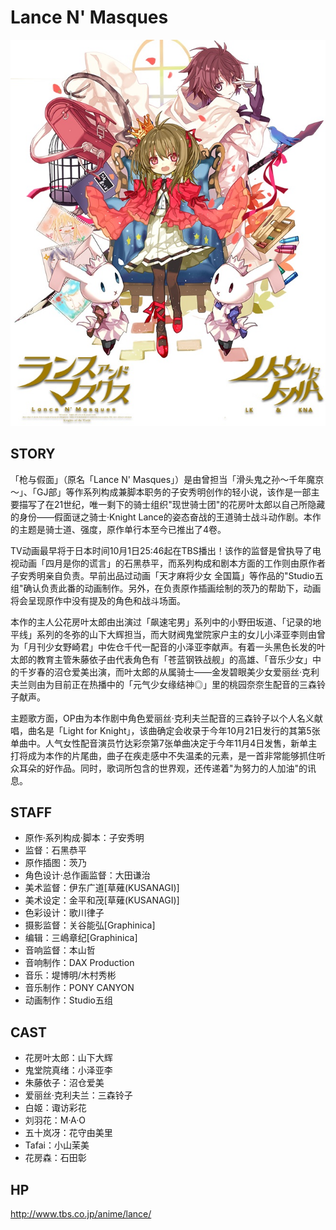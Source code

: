 # Lance N' Masques

![poster](poster.jpg)

## STORY

「枪与假面」（原名「Lance N' Masques」）是由曾担当「滑头鬼之孙～千年魔京～」、「GJ部」等作系列构成兼脚本职务的子安秀明创作的轻小说，该作是一部主要描写了在21世纪，唯一剩下的骑士组织"现世骑士团"的花房叶太郎以自己所隐藏的身份——假面谜之骑士·Knight Lance的姿态奋战的王道骑士战斗动作剧。本作的主题是骑士道、强度，原作单行本至今已推出了4卷。

TV动画最早将于日本时间10月1日25:46起在TBS播出！该作的监督是曾执导了电视动画「四月是你的谎言」的石黑恭平，而系列构成和剧本方面的工作则由原作者子安秀明亲自负责。早前出品过动画「天才麻将少女 全国篇」等作品的"Studio五组"确认负责此番的动画制作。另外，在负责原作插画绘制的茨乃的帮助下，动画将会呈现原作中没有提及的角色和战斗场面。

本作的主人公花房叶太郎由出演过「飙速宅男」系列中的小野田坂道、「记录的地平线」系列的冬弥的山下大辉担当，而大财阀鬼堂院家户主的女儿小泽亚李则由曾为「月刊少女野崎君」中佐仓千代一配音的小泽亚李献声。有着一头黑色长发的叶太郎的教育主管朱藤依子由代表角色有「苍蓝钢铁战舰」的高雄、「音乐少女」中的千岁春的沼仓爱美出演，而叶太郎的从属骑士——金发碧眼美少女爱丽丝·克利夫兰则由为目前正在热播中的「元气少女缘结神◎」里的桃园奈奈生配音的三森铃子献声。

主题歌方面，OP由为本作剧中角色爱丽丝·克利夫兰配音的三森铃子以个人名义献唱，曲名是「Light for Knight」，该曲确定会收录于今年10月21日发行的其第5张单曲中。人气女性配音演员竹达彩奈第7张单曲决定于今年11月4日发售，新单主打将成为本作的片尾曲，曲子在疾走感中不失温柔的元素，是一首非常能够抓住听众耳朵的好作品。同时，歌词所包含的世界观，还传递着"为努力的人加油"的讯息。

## STAFF

- 原作·系列构成·脚本：子安秀明
- 监督：石黑恭平
- 原作插图：茨乃
- 角色设计·总作画监督：大田谦治
- 美术监督：伊东广道[草薙(KUSANAGI)]
- 美术设定：金平和茂[草薙(KUSANAGI)]
- 色彩设计：歌川律子
- 摄影监督：关谷能弘[Graphinica]
- 编辑：三嶋章纪[Graphinica]
- 音响监督：本山哲
- 音响制作：DAX Production
- 音乐：堤博明/木村秀彬
- 音乐制作：PONY CANYON
- 动画制作：Studio五组

## CAST

- 花房叶太郎：山下大辉
- 鬼堂院真绪：小泽亚李
- 朱藤依子：沼仓爱美
- 爱丽丝·克利夫兰：三森铃子
- 白姬：诹访彩花
- 刘羽花：M·A·O
- 五十岚冴：花守由美里
- Tafai：小山茉美
- 花房森：石田彰

## HP

http://www.tbs.co.jp/anime/lance/
